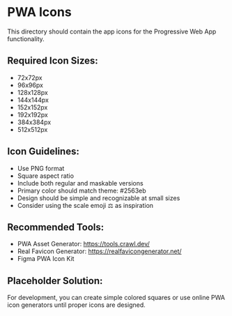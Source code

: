 # PWA Icons

This directory should contain the app icons for the Progressive Web App functionality.

## Required Icon Sizes:
- 72x72px
- 96x96px
- 128x128px
- 144x144px
- 152x152px
- 192x192px
- 384x384px
- 512x512px

## Icon Guidelines:
- Use PNG format
- Square aspect ratio
- Include both regular and maskable versions
- Primary color should match theme: #2563eb
- Design should be simple and recognizable at small sizes
- Consider using the scale emoji ⚖️ as inspiration

## Recommended Tools:
- PWA Asset Generator: https://tools.crawl.dev/
- Real Favicon Generator: https://realfavicongenerator.net/
- Figma PWA Icon Kit

## Placeholder Solution:
For development, you can create simple colored squares or use online PWA icon generators until proper icons are designed.